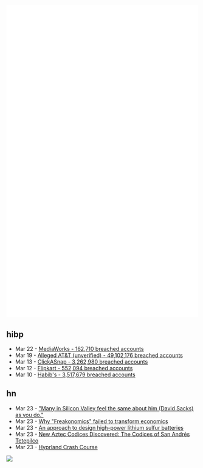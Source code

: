 ![Metrics](https://raw.githubusercontent.com/phixion/phixion/master/metrics.svg)

## hibp

<!--
for https://github.com/phixion/phixion/blob/main/.github/workflows/feeds.yml
-->
<!--START_SECTION:haveibeenpwnd-->
- Mar 22 - [MediaWorks - 162,710 breached accounts](https://haveibeenpwned.com/PwnedWebsites#MediaWorks)
- Mar 19 - [Alleged AT&T (unverified) - 49,102,176 breached accounts](https://haveibeenpwned.com/PwnedWebsites#AllegedATT)
- Mar 13 - [ClickASnap - 3,262,980 breached accounts](https://haveibeenpwned.com/PwnedWebsites#ClickASnap)
- Mar 12 - [Flipkart - 552,094 breached accounts](https://haveibeenpwned.com/PwnedWebsites#Flipkart)
- Mar 10 - [Habib's - 3,517,679 breached accounts](https://haveibeenpwned.com/PwnedWebsites#Habibs)
<!--END_SECTION:haveibeenpwnd-->

## hn

<!--
for https://github.com/phixion/phixion/blob/main/.github/workflows/feeds.yml
-->
<!--START_SECTION:hn-->
- Mar 23 - ["Many in Silicon Valley feel the same about him (David Sacks) as you do."](https://twitter.com/paulg/status/1771640321446683060)
- Mar 23 - [Why "Freakonomics" failed to transform economics](https://www.economist.com/finance-and-economics/2024/03/21/why-freakonomics-failed-to-transform-economics)
- Mar 23 - [An approach to design high-power lithium sulfur batteries](https://phys.org/news/2024-03-approach-high-power-lithium-sulfur.html)
- Mar 23 - [New Aztec Codices Discovered: The Codices of San Andrés Tetepilco](https://tlacuilolli.com/2024/03/21/new-aztec-codices-the-codices-of-san-andres-tetepilco/)
- Mar 23 - [Hyprland Crash Course](https://xd1.dev/2024/03/hyprland-crash-course)
<!--END_SECTION:hn-->

<!--
for https://yhype.me
-->
![](https://hit.yhype.me/github/profile?user_id=13013670)
